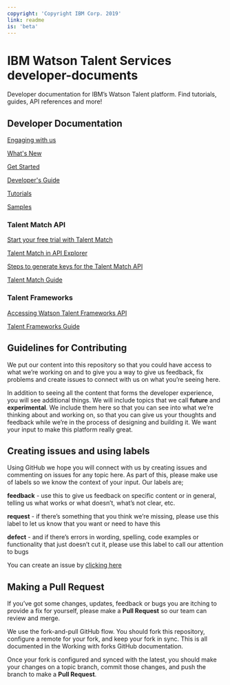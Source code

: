 ```yaml
---
copyright: 'Copyright IBM Corp. 2019'
link: readme
is: 'beta'
---
```


# IBM Watson Talent Services developer-documents

Developer documentation for IBM’s Watson Talent platform. Find tutorials, guides, API references and more!

## Developer Documentation

[Engaging with us](https://github.com/watson-talent-services/developer-documents/blob/tf-publish/get-started/engaging-with-us.md)

[What's New](https://github.com/watson-talent-services/developer-documents/blob/tf-publish/get-started/whats-new.md)

[Get Started](https://github.com/watson-talent-services/developer-documents/blob/tf-publish/get-started/get-started.md)

[Developer's Guide](https://github.com/watson-talent-services/developer-documents/blob/tf-publish/developer-guide/developer-guide.md)

[Tutorials](https://github.com/watson-talent-services/developer-documents/blob/tf-publish/tutorials)

[Samples](https://github.com/watson-talent-services/developer-documents/blob/tf-publish/get-started/samples)

### Talent Match API

[Start your free trial with Talent Match](https://www.ibm.com/us-en/marketplace/watson-talent-match/details)

[Talent Match in API Explorer](https://developer.ibm.com/api/view/watsontalent-prod:watson-talent-match:title-Watson_Talent_Match)

[Steps to generate keys for the Talent Match API](https://github.ibm.com/WatsonTalent/TMS-Developer-Experience/blob/master/developer-guide/v1-trial-reg-guide.md)

[Talent Match Guide](https://github.ibm.com/WatsonTalent/TMS-Developer-Experience/blob/master/developer-guide/v1-talent-match.md)

### Talent Frameworks

[Accessing Watson Talent Frameworks API](https://github.com/watson-talent-services/developer-documents/blob/tf-publish/developer-guide/accessing-wtfp-api.md)

[Talent Frameworks Guide](https://github.com/watson-talent-services/developer-documents/blob/tf-publish/developer-guide/talent-frameworks-guide.md)


## Guidelines for Contributing

We put our content into this repository so that you could have access to what we’re working on and to give you a way to give us feedback, fix problems and create issues to connect with us on what you’re seeing here.

In addition to seeing all the content that forms the developer experience, you will see additional things. We will include topics that we call **future** and **experimental**. We include them here so that you can see into what we’re thinking about and working on, so that you can give us your thoughts and feedback while we’re in the process of designing and building it. We want your input to make this platform really great.

## Creating issues and using labels

Using GitHub we hope you will connect with us by creating issues and commenting on issues for any topic here. As part of this, please make use of labels so we know the context of your input. Our labels are;

**feedback** - use this to give us feedback on specific content or in general, telling us what works or what doesn’t, what’s not clear, etc.

**request** - if there’s something that you think we’re missing, please use this label to let us know that you want or need to have this

**defect** - and if there’s errors in wording, spelling, code examples or functionality that just doesn’t cut it, please use this label to call our attention to bugs

You can create an issue by [clicking here](https://github.ibm.com/TMS-Developer-Experience/developer-documents/issues)

## Making a Pull Request

If you’ve got some changes, updates, feedback or bugs you are itching to provide a fix for yourself, please make a **Pull Request** so our team can review and merge.

We use the fork-and-pull GitHub flow. You should fork this repository, configure a remote for your fork, and keep your fork in sync. This is all documented in the Working with forks GitHub documentation.

Once your fork is configured and synced with the latest, you should make your changes on a topic branch, commit those changes, and push the branch to make a **Pull Request**.
